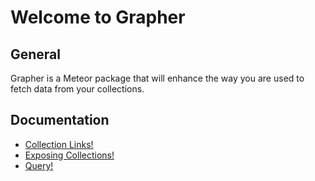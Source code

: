 Welcome to Grapher
==================


General
-------

Grapher is a Meteor package that will enhance the way you are used to fetch data from your collections.

Documentation
-------------

- [Collection Links!](docs/links.md)
- [Exposing Collections!](docs/exposure.md)
- [Query!](docs/query.md)
